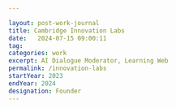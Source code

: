 ```yaml
---

layout: post-work-journal
title: Cambridge Innovation Labs
date:   2024-07-15 09:00:11
tag: 
categories: work
excerpt: AI Dialogue Moderator, Learning Web
permalink: /innovation-labs
startYear: 2023
endYear: 2024
designation: Founder 
---
```



<!-- [Download link](https://play.google.com/store/apps/details?id=com.platonialabs.platonia) -->